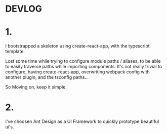 # DEVLOG

# 1.
I bootstrapped a skeleton using create-react-app, with the typescript template.

Lost some time while trying to configure module paths / aliases, to be able to easily traverse paths while importing components. It's not really trivial to configure, having create-react-app, overwriting webpack config with another plugin, and the tsconfig paths...

So Moving on, keep it simple.

# 2.

I've choosen Ant Design as a UI Framework to quickly prototype beautiful ui's.
